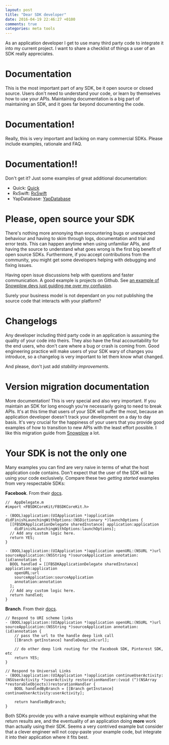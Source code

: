 ```yaml
---
layout: post
title: "Dear SDK developer"
date: 2016-04-19 22:46:27 +0100
comments: true
categories: meta tools
---
```


As an application developer I get to use many third party code to integrate it into my current project. I want to share a checklist of things a user of an SDK really appreciates.

<!-- more -->

# Documentation

This is the most important part of any SDK, be it open source or closed source. Users don't need to understand your code, or learn by themselves how to use your APIs. Maintaining documentation is a big part of maintaining an SDK, and it goes far beyond documenting the code.

# Documentation!

Really, this is very important and lacking on many commercial SDKs. Please include examples, rationale and FAQ.

# Documentation!!

Don't get it? Just some examples of great additional documentation:

- Quick: [Quick]
- RxSwift: [RxSwift]
- YapDatabase: [YapDatabase]

# Please, open source your SDK

There's nothing more annonying than encountering bugs or unexpected behaviour and having to skim through logs, documentation and trial and error tests. This can happen anytime when using unfamiliar APIs, and having the source to understand what goes wrong is the first big benefit of open source SDKs. Furthermore, if you accept contributions from the community, you might get some developers helping with debugging and fixing issues.

Having open issue discussions help with questions and faster communication. A good example is projects on Github. See [an example of Snowplow devs just guiding me over my confusion][snowplow-github-discussion].

Surely your business model is not dependant on you not publishing the source code that interacts with your platform?

# Changelogs

Any developer including third party code in an application is assuming the quality of your code into theirs. They also have the final accountability for the end users, who don't care where a bug or crash is coming from. Good engineering practice will make users of your SDK wary of changes you introduce, so a changelog is very important to let them know what changed.

And please, don't just add *stability improvements*.

# Version migration documentation

More documentation! This is very special and also very important. If you maintain an SDK for long enough you're necessarily going to need to break APIs. It's at this time that users of your SDK will suffer the most, because an application developer doesn't track your development on a day to day basis. It's very crucial for the happiness of your users that you provide good examples of how to transition to new APIs with the least effort possible. I like this migration guide from [Snowplow][snowplow-migration-guide] a lot.

# Your SDK is not the only one

Many examples you can find are very naive in terms of what the host application code contains. Don't expect that the user of the SDK will be using your code exclusively. Compare these two *getting started* examples from very respectable SDKs:

**Facebook**. From their [docs][fbsdk].

```objc
//  AppDelegate.m
#import <FBSDKCoreKit/FBSDKCoreKit.h>

- (BOOL)application:(UIApplication *)application didFinishLaunchingWithOptions:(NSDictionary *)launchOptions {
  [[FBSDKApplicationDelegate sharedInstance] application:application
    didFinishLaunchingWithOptions:launchOptions];
  // Add any custom logic here.
  return YES;
}

- (BOOL)application:(UIApplication *)application openURL:(NSURL *)url sourceApplication:(NSString *)sourceApplication annotation:(id)annotation {
  BOOL handled = [[FBSDKApplicationDelegate sharedInstance] application:application
    openURL:url
    sourceApplication:sourceApplication
    annotation:annotation
  ];
  // Add any custom logic here.
  return handled;
}
```

**Branch**. From their [docs][branch].
```objc
// Respond to URI scheme links
- (BOOL)application:(UIApplication *)application openURL:(NSURL *)url sourceApplication:(NSString *)sourceApplication annotation:(id)annotation {
    // pass the url to the handle deep link call
    [[Branch getInstance] handleDeepLink:url];

    // do other deep link routing for the Facebook SDK, Pinterest SDK, etc
    return YES;
}

// Respond to Universal Links
- (BOOL)application:(UIApplication *)application continueUserActivity:(NSUserActivity *)userActivity restorationHandler:(void (^)(NSArray *restorableObjects))restorationHandler {
    BOOL handledByBranch = [[Branch getInstance] continueUserActivity:userActivity];

    return handledByBranch;
}
```

Both SDKs provide you with a naive example without explaining what the return results are, and the eventuality of an application doing **more** work than actually using their SDK. Seems a very contrived example but consider that a clever engineer will not copy-paste your example code, but integrate it into their application where it fits best.

[YapDatabase]: https://github.com/yapstudios/YapDatabase/wiki
[RxSwift]: https://github.com/ReactiveX/RxSwift/tree/master/Documentation
[Quick]: https://github.com/Quick/Quick/tree/master/Documentation/en-us
[snowplow-github-discussion]: https://github.com/snowplow/snowplow-objc-tracker/issues/274
[snowplow-migration-guide]: http://snowplowanalytics.com/blog/2016/01/18/snowplow-objective-c-tracker-0.6.0-released/
[fbsdk]: https://developers.facebook.com/docs/ios/getting-started#delegate
[branch]: https://dev.branch.io/getting-started/sdk-integration-guide/guide/ios/#start-a-branch-session
